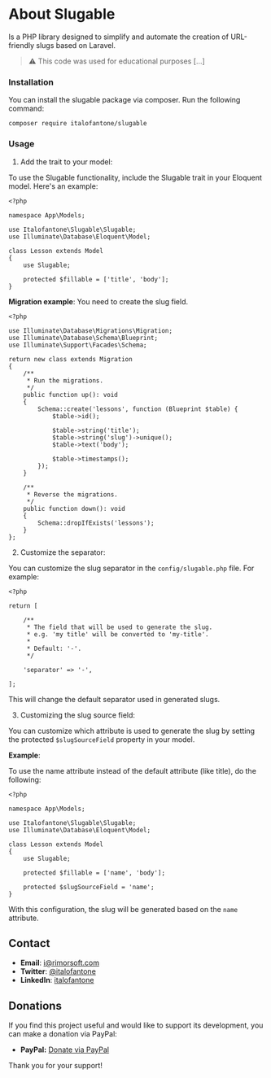 # About Slugable

Is a PHP library designed to simplify and automate the creation of URL-friendly slugs based on Laravel.

> ⚠️ This code was used for educational purposes [...]

### Installation

You can install the slugable package via composer. Run the following command:

```
composer require italofantone/slugable
```

### Usage

1. Add the trait to your model:

To use the Slugable functionality, include the Slugable trait in your Eloquent model. Here's an example:

```
<?php

namespace App\Models;

use Italofantone\Slugable\Slugable;
use Illuminate\Database\Eloquent\Model;

class Lesson extends Model
{
    use Slugable;

    protected $fillable = ['title', 'body'];
}
```

**Migration example**: You need to create the slug field.

```
<?php

use Illuminate\Database\Migrations\Migration;
use Illuminate\Database\Schema\Blueprint;
use Illuminate\Support\Facades\Schema;

return new class extends Migration
{
    /**
     * Run the migrations.
     */
    public function up(): void
    {
        Schema::create('lessons', function (Blueprint $table) {
            $table->id();

            $table->string('title');
            $table->string('slug')->unique();
            $table->text('body');

            $table->timestamps();
        });
    }

    /**
     * Reverse the migrations.
     */
    public function down(): void
    {
        Schema::dropIfExists('lessons');
    }
};
```

2. Customize the separator:

You can customize the slug separator in the `config/slugable.php` file. For example:

```
<?php

return [
    
    /**
     * The field that will be used to generate the slug.
     * e.g. 'my title' will be converted to 'my-title'.
     * 
     * Default: '-'.
     */

    'separator' => '-',

];
```

This will change the default separator used in generated slugs.

3. Customizing the slug source field:

You can customize which attribute is used to generate the slug by setting the protected `$slugSourceField` property in your model.

**Example**:

To use the name attribute instead of the default attribute (like title), do the following:

```
<?php

namespace App\Models;

use Italofantone\Slugable\Slugable;
use Illuminate\Database\Eloquent\Model;

class Lesson extends Model
{
    use Slugable;

    protected $fillable = ['name', 'body'];

    protected $slugSourceField = 'name';
}
```

With this configuration, the slug will be generated based on the `name` attribute.

## Contact

- **Email**: [i@rimorsoft.com](mailto:i@rimorsoft.com)
- **Twitter**: [@italofantone](https://twitter.com/italofantone)
- **LinkedIn**: [italofantone](https://linkedin.com/in/italofantone)

## Donations

If you find this project useful and would like to support its development, you can make a donation via PayPal:

- **PayPal:** [Donate via PayPal](https://paypal.me/italofantone)

Thank you for your support!
